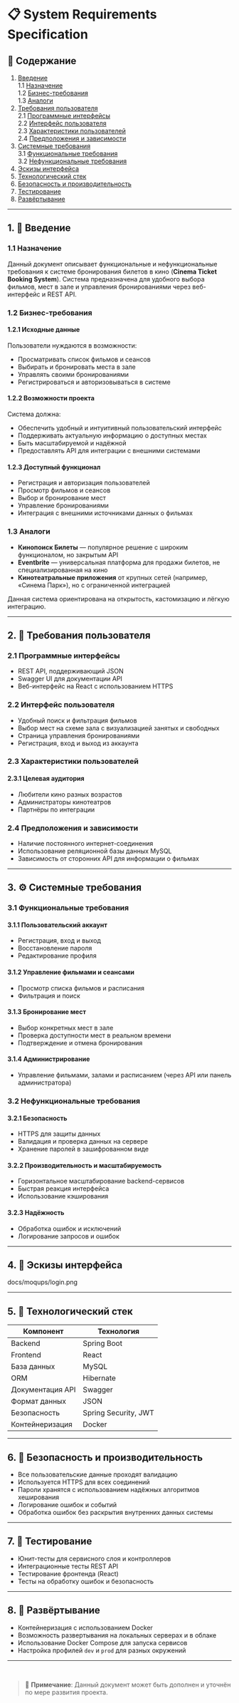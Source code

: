 # 📋 System Requirements Specification

## 📑 Содержание
1. [Введение](#intro)  
   1.1 [Назначение](#appointment)  
   1.2 [Бизнес-требования](#business_requirements)  
   1.3 [Аналоги](#analogues)  
2. [Требования пользователя](#user_requirements)  
   2.1 [Программные интерфейсы](#software_interfaces)  
   2.2 [Интерфейс пользователя](#user_interface)  
   2.3 [Характеристики пользователей](#user_specifications)  
   2.4 [Предположения и зависимости](#assumptions_and_dependencies)  
3. [Системные требования](#system_requirements)  
   3.1 [Функциональные требования](#functional_requirements)  
   3.2 [Нефункциональные требования](#non-functional_requirements)  
4. [Эскизы интерфейса](#mockups)  
5. [Технологический стек](#tech_stack)  
6. [Безопасность и производительность](#security_performance)  
7. [Тестирование](#testing)  
8. [Развёртывание](#deployment)

---

<a name="intro"></a>

## 1. 🧩 Введение

<a name="appointment"></a>

### 1.1 Назначение  
Данный документ описывает функциональные и нефункциональные требования к системе бронирования билетов в кино (**Cinema Ticket Booking System**). Система предназначена для удобного выбора фильмов, мест в зале и управления бронированиями через веб-интерфейс и REST API.

<a name="business_requirements"></a>

### 1.2 Бизнес-требования

#### 1.2.1 Исходные данные  
Пользователи нуждаются в возможности:
- Просматривать список фильмов и сеансов
- Выбирать и бронировать места в зале
- Управлять своими бронированиями
- Регистрироваться и авторизовываться в системе

#### 1.2.2 Возможности проекта  
Система должна:
- Обеспечить удобный и интуитивный пользовательский интерфейс
- Поддерживать актуальную информацию о доступных местах
- Быть масштабируемой и надёжной
- Предоставлять API для интеграции с внешними системами

#### 1.2.3 Доступный функционал  
- Регистрация и авторизация пользователей  
- Просмотр фильмов и сеансов  
- Выбор и бронирование мест  
- Управление бронированиями  
- Интеграция с внешними источниками данных о фильмах  

<a name="analogues"></a>

### 1.3 Аналоги  
- **Кинопоиск Билеты** — популярное решение с широким функционалом, но закрытым API  
- **Eventbrite** — универсальная платформа для продажи билетов, не специализированная на кино  
- **Кинотеатральные приложения** от крупных сетей (например, «Синема Парк»), но с ограниченной интеграцией  

Данная система ориентирована на открытость, кастомизацию и лёгкую интеграцию.

---

<a name="user_requirements"></a>

## 2. 👤 Требования пользователя

<a name="software_interfaces"></a>

### 2.1 Программные интерфейсы  
- REST API, поддерживающий JSON  
- Swagger UI для документации API  
- Веб-интерфейс на React с использованием HTTPS  

<a name="user_interface"></a>

### 2.2 Интерфейс пользователя  
- Удобный поиск и фильтрация фильмов  
- Выбор мест на схеме зала с визуализацией занятых и свободных  
- Страница управления бронированиями  
- Регистрация, вход и выход из аккаунта  

<a name="user_specifications"></a>

### 2.3 Характеристики пользователей  

#### 2.3.1 Целевая аудитория  
- Любители кино разных возрастов  
- Администраторы кинотеатров  
- Партнёры по интеграции  

<a name="assumptions_and_dependencies"></a>

### 2.4 Предположения и зависимости  
- Наличие постоянного интернет-соединения  
- Использование реляционной базы данных MySQL  
- Зависимость от сторонних API для информации о фильмах  

---

<a name="system_requirements"></a>

## 3. ⚙️ Системные требования

<a name="functional_requirements"></a>

### 3.1 Функциональные требования

#### 3.1.1 Пользовательский аккаунт  
- Регистрация, вход и выход  
- Восстановление пароля  
- Редактирование профиля  

#### 3.1.2 Управление фильмами и сеансами  
- Просмотр списка фильмов и расписания  
- Фильтрация и поиск  

#### 3.1.3 Бронирование мест  
- Выбор конкретных мест в зале  
- Проверка доступности мест в реальном времени  
- Подтверждение и отмена бронирования  

#### 3.1.4 Администрирование  
- Управление фильмами, залами и расписанием (через API или панель администратора)  

<a name="non-functional_requirements"></a>

### 3.2 Нефункциональные требования

#### 3.2.1 Безопасность  
- HTTPS для защиты данных  
- Валидация и проверка данных на сервере  
- Хранение паролей в зашифрованном виде  

#### 3.2.2 Производительность и масштабируемость  
- Горизонтальное масштабирование backend-сервисов  
- Быстрая реакция интерфейса  
- Использование кэширования  

#### 3.2.3 Надёжность  
- Обработка ошибок и исключений  
- Логирование запросов и ошибок  

---

<a name="mockups"></a>

## 4. 🎨 Эскизы интерфейса  

 docs/moqups/login.png

---

<a name="tech_stack"></a>

## 5. 🧰 Технологический стек

| Компонент         | Технология              |
|------------------|------------------------|
| Backend           | Spring Boot             |
| Frontend          | React                   |
| База данных       | MySQL                   |
| ORM               | Hibernate               |
| Документация API  | Swagger                 |
| Формат данных     | JSON                    |
| Безопасность      | Spring Security, JWT    |
| Контейнеризация   | Docker                  |

---

<a name="security_performance"></a>

## 6. 🔐 Безопасность и производительность

- Все пользовательские данные проходят валидацию  
- Используется HTTPS для всех соединений  
- Пароли хранятся с использованием надёжных алгоритмов хеширования  
- Логирование ошибок и событий  
- Обработка ошибок без раскрытия внутренних данных системы  

---

<a name="testing"></a>

## 7. 🧪 Тестирование

- Юнит-тесты для сервисного слоя и контроллеров  
- Интеграционные тесты REST API  
- Тестирование фронтенда (React)  
- Тесты на обработку ошибок и безопасность  

---

<a name="deployment"></a>

## 8. 🚀 Развёртывание

- Контейнеризация с использованием Docker  
- Возможность развертывания на локальных серверах и в облаке  
- Использование Docker Compose для запуска сервисов  
- Настройка профилей `dev` и `prod` для разных окружений  

---

<br>

> 📌 **Примечание**: Данный документ может быть дополнен и уточнён по мере развития проекта.
